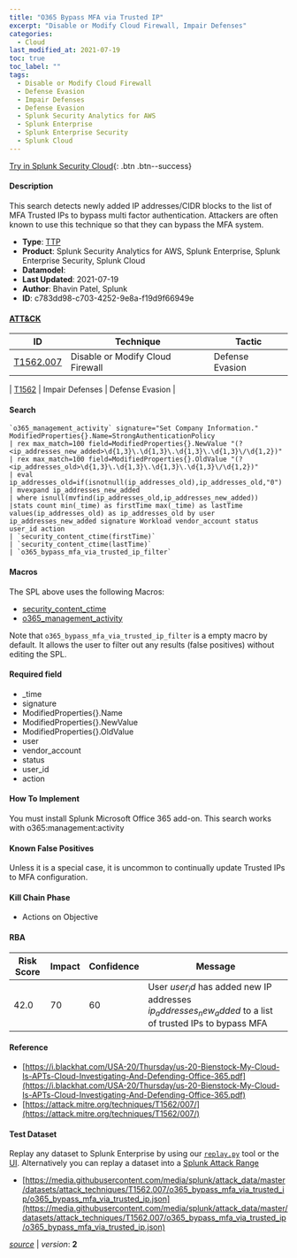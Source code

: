 ```yaml
---
title: "O365 Bypass MFA via Trusted IP"
excerpt: "Disable or Modify Cloud Firewall, Impair Defenses"
categories:
  - Cloud
last_modified_at: 2021-07-19
toc: true
toc_label: ""
tags:
  - Disable or Modify Cloud Firewall
  - Defense Evasion
  - Impair Defenses
  - Defense Evasion
  - Splunk Security Analytics for AWS
  - Splunk Enterprise
  - Splunk Enterprise Security
  - Splunk Cloud
---
```




[Try in Splunk Security Cloud](https://www.splunk.com/en_us/cyber-security.html){: .btn .btn--success}

#### Description

This search detects newly added IP addresses/CIDR blocks to the list of MFA Trusted IPs to bypass multi factor authentication. Attackers are often known to use this technique so that they can bypass the MFA system.

- **Type**: [TTP](https://github.com/splunk/security_content/wiki/Detection-Analytic-Types)
- **Product**: Splunk Security Analytics for AWS, Splunk Enterprise, Splunk Enterprise Security, Splunk Cloud
- **Datamodel**: 
- **Last Updated**: 2021-07-19
- **Author**: Bhavin Patel, Splunk
- **ID**: c783dd98-c703-4252-9e8a-f19d9f66949e


#### [ATT&CK](https://attack.mitre.org/)

| ID             | Technique        |  Tactic             |
| -------------- | ---------------- |-------------------- |
| [T1562.007](https://attack.mitre.org/techniques/T1562/007/) | Disable or Modify Cloud Firewall | Defense Evasion |

| [T1562](https://attack.mitre.org/techniques/T1562/) | Impair Defenses | Defense Evasion |

#### Search

```
`o365_management_activity` signature="Set Company Information." ModifiedProperties{}.Name=StrongAuthenticationPolicy 
| rex max_match=100 field=ModifiedProperties{}.NewValue "(?<ip_addresses_new_added>\d{1,3}\.\d{1,3}\.\d{1,3}\.\d{1,3}\/\d{1,2})" 
| rex max_match=100 field=ModifiedProperties{}.OldValue "(?<ip_addresses_old>\d{1,3}\.\d{1,3}\.\d{1,3}\.\d{1,3}\/\d{1,2})" 
| eval ip_addresses_old=if(isnotnull(ip_addresses_old),ip_addresses_old,"0") 
| mvexpand ip_addresses_new_added 
| where isnull(mvfind(ip_addresses_old,ip_addresses_new_added)) 
|stats count min(_time) as firstTime max(_time) as lastTime values(ip_addresses_old) as ip_addresses_old by user ip_addresses_new_added signature Workload vendor_account status user_id action 
| `security_content_ctime(firstTime)`
| `security_content_ctime(lastTime)`
| `o365_bypass_mfa_via_trusted_ip_filter`
```

#### Macros
The SPL above uses the following Macros:
* [security_content_ctime](https://github.com/splunk/security_content/blob/develop/macros/security_content_ctime.yml)
* [o365_management_activity](https://github.com/splunk/security_content/blob/develop/macros/o365_management_activity.yml)

Note that `o365_bypass_mfa_via_trusted_ip_filter` is a empty macro by default. It allows the user to filter out any results (false positives) without editing the SPL.

#### Required field
* _time
* signature
* ModifiedProperties{}.Name
* ModifiedProperties{}.NewValue
* ModifiedProperties{}.OldValue
* user
* vendor_account
* status
* user_id
* action


#### How To Implement
You must install Splunk Microsoft Office 365 add-on. This search works with o365:management:activity

#### Known False Positives
Unless it is a special case, it is uncommon to continually update Trusted IPs to MFA configuration.

#### Kill Chain Phase
* Actions on Objective



#### RBA

| Risk Score  | Impact      | Confidence   | Message      |
| ----------- | ----------- |--------------|--------------|
| 42.0 | 70 | 60 | User $user_id$ has added new IP addresses $ip_addresses_new_added$ to a list of trusted IPs to bypass MFA |




#### Reference

* [https://i.blackhat.com/USA-20/Thursday/us-20-Bienstock-My-Cloud-Is-APTs-Cloud-Investigating-And-Defending-Office-365.pdf](https://i.blackhat.com/USA-20/Thursday/us-20-Bienstock-My-Cloud-Is-APTs-Cloud-Investigating-And-Defending-Office-365.pdf)
* [https://attack.mitre.org/techniques/T1562/007/](https://attack.mitre.org/techniques/T1562/007/)



#### Test Dataset
Replay any dataset to Splunk Enterprise by using our [`replay.py`](https://github.com/splunk/attack_data#using-replaypy) tool or the [UI](https://github.com/splunk/attack_data#using-ui).
Alternatively you can replay a dataset into a [Splunk Attack Range](https://github.com/splunk/attack_range#replay-dumps-into-attack-range-splunk-server)

* [https://media.githubusercontent.com/media/splunk/attack_data/master/datasets/attack_techniques/T1562.007/o365_bypass_mfa_via_trusted_ip/o365_bypass_mfa_via_trusted_ip.json](https://media.githubusercontent.com/media/splunk/attack_data/master/datasets/attack_techniques/T1562.007/o365_bypass_mfa_via_trusted_ip/o365_bypass_mfa_via_trusted_ip.json)



[*source*](https://github.com/splunk/security_content/tree/develop/detections/cloud/o365_bypass_mfa_via_trusted_ip.yml) \| *version*: **2**